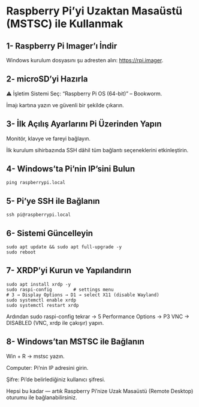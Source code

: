 # Raspberry Pi’yi Uzaktan Masaüstü (MSTSC) ile Kullanmak

## 1- Raspberry Pi Imager’ı İndir

Windows kurulum dosyasını şu adresten alın: https://rpi.imager.

## 2- microSD’yi Hazırla

⚠️ İşletim Sistemi Seç: “Raspberry Pi OS (64-bit)” – Bookworm.

İmajı kartına yazın ve güvenli bir şekilde çıkarın.

## 3- İlk Açılış Ayarlarını Pi Üzerinden Yapın

Monitör, klavye ve fareyi bağlayın.

İlk kurulum sihirbazında SSH dâhil tüm bağlantı seçeneklerini etkinleştirin.

## 4- Windows’ta Pi’nin IP’sini Bulun
```
ping raspberrypi.local
```

## 5- Pi’ye SSH ile Bağlanın
```
ssh pi@raspberrypi.local
```

## 6- Sistemi Güncelleyin
```
sudo apt update && sudo apt full-upgrade -y
sudo reboot
```

## 7- XRDP’yi Kurun ve Yapılandırın
```
sudo apt install xrdp -y
sudo raspi-config        # settings menu
# 3 → Display Options → D1 → select X11 (disable Wayland)
sudo systemctl enable xrdp
sudo systemctl restart xrdp
```

Ardından sudo raspi-config tekrar → 5 Performance Options → P3 VNC → DISABLED (VNC, xrdp ile çakışır) yapın.

## 8- Windows’tan MSTSC ile Bağlanın

Win + R → mstsc yazın.

Computer: Pi’nin IP adresini girin.

Şifre: Pi’de belirlediğiniz kullanıcı şifresi.


Hepsi bu kadar — artık Raspberry Pi’nize Uzak Masaüstü (Remote Desktop) oturumu ile bağlanabilirsiniz.



